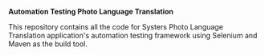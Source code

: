 **Automation Testing Photo Language Translation**

This repository contains all the code for Systers Photo Language Translation application's automation testing framework using Selenium and Maven as the build tool.

